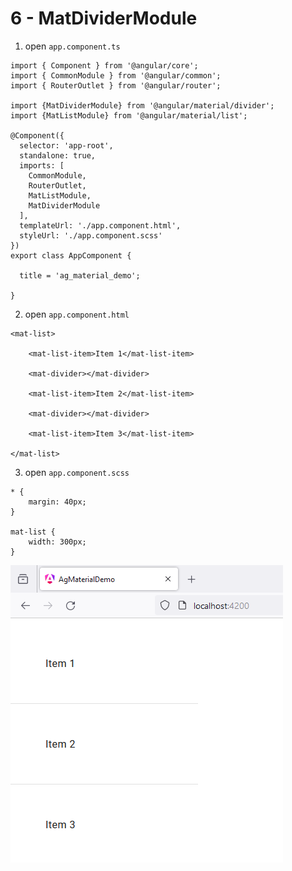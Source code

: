 # 6 - MatDividerModule
 
1. open `app.component.ts`

```
import { Component } from '@angular/core';
import { CommonModule } from '@angular/common';
import { RouterOutlet } from '@angular/router';

import {MatDividerModule} from '@angular/material/divider';
import {MatListModule} from '@angular/material/list';

@Component({
  selector: 'app-root',
  standalone: true,
  imports: [
    CommonModule, 
    RouterOutlet,
    MatListModule,
    MatDividerModule
  ],
  templateUrl: './app.component.html',
  styleUrl: './app.component.scss'
})
export class AppComponent {

  title = 'ag_material_demo';

}
```

2. open `app.component.html`

```
<mat-list>

    <mat-list-item>Item 1</mat-list-item>
    
    <mat-divider></mat-divider>
    
    <mat-list-item>Item 2</mat-list-item>
    
    <mat-divider></mat-divider>
    
    <mat-list-item>Item 3</mat-list-item>
    
</mat-list>
```

3. open `app.component.scss`

```
* {
    margin: 40px;
}

mat-list {
    width: 300px;
}
```

![Image](4.PNG)